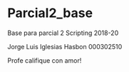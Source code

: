# Parcial2_base
Base para parcial 2 Scripting 2018-20

Jorge Luis Iglesias Hasbon
000302510


Profe califique con amor!
